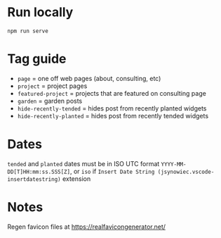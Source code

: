 # Run locally

`npm run serve`

# Tag guide

- `page` = one off web pages (about, consulting, etc)
- `project` = project pages
- `featured-project` = projects that are featured on consulting page
- `garden` = garden posts
- `hide-recently-tended` = hides post from recently planted widgets
- `hide-recently-planted` = hides post from recently tended widgets

# Dates
`tended` and `planted` dates must be in ISO UTC format `YYYY-MM-DD[T]HH:mm:ss.SSS[Z]`, or `iso` if `Insert Date String (jsynowiec.vscode-insertdatestring)` extension

# Notes
Regen favicon files at https://realfavicongenerator.net/